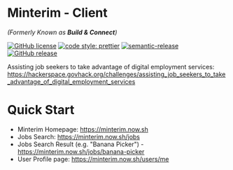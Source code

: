 # Minterim - Client

_(Formerly Known as **Build & Connect**)_

[![GitHub license](https://img.shields.io/badge/license-MIT-blue.svg)](https://github.com/govHack-2020-hack-to-the-future/build-and-connect-client/blob/master/LICENSE)
[![code style: prettier](https://img.shields.io/badge/code_style-prettier-ff69b4.svg?style=flat-square)](https://github.com/prettier/prettier)
[![semantic-release](https://img.shields.io/badge/%20%20%F0%9F%93%A6%F0%9F%9A%80-semantic--release-e10079.svg)](https://github.com/semantic-release/semantic-release)
[![GitHub release](https://img.shields.io/github/release/govHack-2020-hack-to-the-future/build-and-connect-client.svg?style=flat-square)](https://github.com/govHack-2020-hack-to-the-future/build-and-connect-client/releases)

Assisting job seekers to take advantage of digital employment services:
https://hackerspace.govhack.org/challenges/assisting_job_seekers_to_take_advantage_of_digital_employment_services

# Quick Start

- Minterim Homepage: https://minterim.now.sh
- Jobs Search: https://minterim.now.sh/jobs
- Jobs Search Result (e.g. "Banana Picker") - https://minterim.now.sh/jobs/banana-picker
- User Profile page: https://minterim.now.sh/users/me
